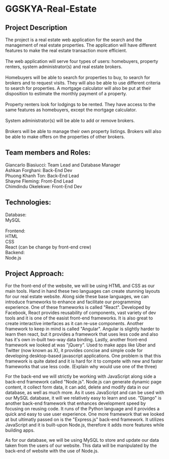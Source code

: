 # GGSKYA-Real-Estate

## Project Description
The project is a real estate web application for the search and the management of real estate properties. The application will have different features to make the real estate transaction more efficient.\
\
The web application will serve four types of users: homebuyers, property renters, system administrator(s) and real estate brokers.\
\
Homebuyers will be able to search for properties to buy, to search for brokers and to request visits. They will also be able to use different criteria to search for properties. A mortgage calculator will also be put at their disposition to estimate the monthly payment of a property. \
\
Property renters look for lodgings to be rented. They have access to the same features as homebuyers, except the mortgage calculator. \
\
System administrator(s) will be able to add or remove brokers.\
\
Brokers will be able to manage their own property listings. Brokers will also be able to make offers on the properties of other brokers. 



## Team members and Roles:
Giancarlo Biasiucci: Team Lead and Database Manager \
Ashkan Forghani: Back-End Dev \
Phuong Khanh Ton: Back-End Lead \
Shayne Fleming: Front-End Lead \
Chimdindu Okelekwe: Front-End Dev

## Technologies:

Database:\
MySQL\
\
Frontend:\
HTML\
CSS\
React (can be change by front-end crew)
\
Backend:\
Node.js


## Project Approach: 
For the front-end of the website, we will be using HTML and CSS as our main tools. Hand in hand these two languages can create stunning layouts for our real estate website. Along side these base languages, we can introduce frameworks to enhance and facilitate our programming experience. One of these frameworks is called "React". Developed by Facebook, React provides reusability of components, vast variety of dev tools and it is one of the easist front-end frameworks. It is also great to create interactive interfaces as it can re-use components. Another framework to keep in mind is called "Angular". Angular is slightly harder to learn then react, but it provides a framework that uses less code and also has it's own in-built two-way data binding. Lastly, another front-end framework we looked at was "jQuery". Used to make apps like Uber and Twitter (now known as X), it provides concise and simple code for developing desktop-based javascript applications. One problem is that this framework is quite dated and it is hard for it to compete with new and faster frameworks that use less code. (Explain why would use one of the three)

For the back-end we will strictly be working with JavaScript along side a back-end framework called "Node.js". Node.js can generate dynamic page content, it collect form data, it can add, delete and modify data in our database, as well as much more. As it uses JavaScript and can be used with our MySQL database, it will we relatively easy to learn and use. "Django" is another back-end framework that enhances development speed by focusing on reusing code. It runs of the Python language and it provides a quick and easy to use user experience. One more framework that we looked at but ultimatly passed on is the "Express.js" back-end framework. It utilizes JavaScript and it is built-upon Node.js, therefore it adds more features while building apps.

As for our database, we will be using MySQL to store and update our data taken from the users of our website. This data will be manipulated by the back-end of website with the use of Node.js.




